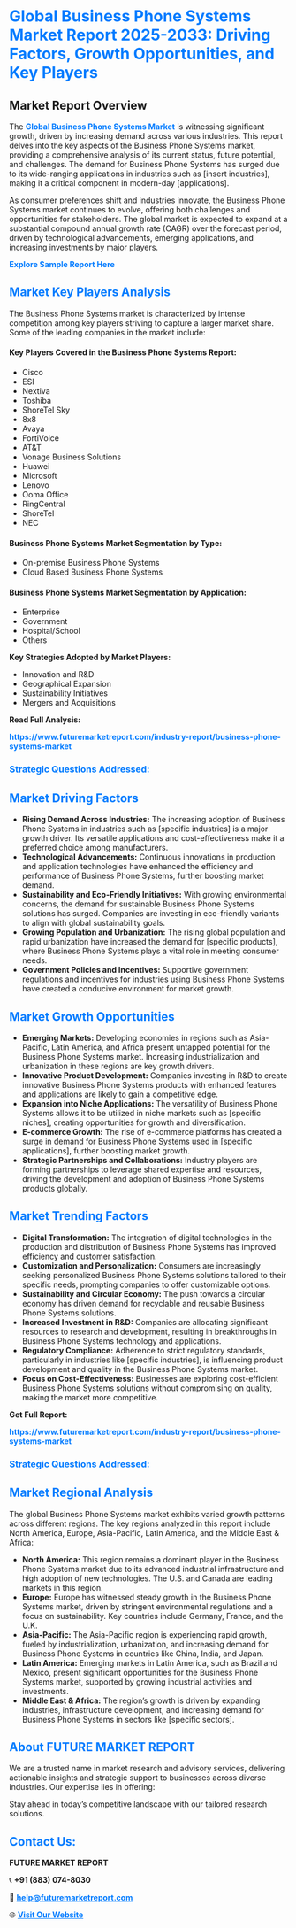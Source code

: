 <h1 style="color: #007BFF;">Global Business Phone Systems Market Report 2025-2033: Driving Factors, Growth Opportunities, and Key Players</h1>

<section id="overview">
<h2>Market Report Overview</h2>
<p>The <a href="https://www.futuremarketreport.com/industry-report/business-phone-systems-market" style="color: #007BFF; text-decoration: none;"><strong>Global Business Phone Systems Market</strong></a> is witnessing significant growth, driven by increasing demand across various industries. This report delves into the key aspects of the Business Phone Systems market, providing a comprehensive analysis of its current status, future potential, and challenges. The demand for Business Phone Systems has surged due to its wide-ranging applications in industries such as [insert industries], making it a critical component in modern-day [applications].</p>
<p>As consumer preferences shift and industries innovate, the Business Phone Systems market continues to evolve, offering both challenges and opportunities for stakeholders. The global market is expected to expand at a substantial compound annual growth rate (CAGR) over the forecast period, driven by technological advancements, emerging applications, and increasing investments by major players.</p>
</section>

<section id="overview">
<p><a href="https://www.futuremarketreport.com/request-sample/reportId=99375" style="color: #007BFF; text-decoration: none;"><strong>Explore Sample Report Here</strong></a></p>
</section>

<section id="key-players">
<h2 style="color: #007BFF;">Market Key Players Analysis</h2>
<p>The Business Phone Systems market is characterized by intense competition among key players striving to capture a larger market share. Some of the leading companies in the market include:</p>
<h4>Key Players Covered in the Business Phone Systems Report:</h4>
<ul><li>Cisco</li><li>ESI</li><li>Nextiva</li><li>Toshiba</li><li>ShoreTel Sky</li><li>8x8</li><li>Avaya</li><li>FortiVoice</li><li>AT&amp;T</li><li>Vonage Business Solutions</li><li>Huawei</li><li>Microsoft</li><li>Lenovo</li><li>Ooma Office</li><li>RingCentral</li><li>ShoreTel</li><li>NEC</li></ul>
<h4>Business Phone Systems Market Segmentation by Type:</h4>
<ul><li>On-premise Business Phone Systems</li><li>Cloud Based Business Phone Systems</li></ul>

<h4>Business Phone Systems Market Segmentation by Application:</h4>
<ul><li>Enterprise</li><li>Government</li><li>Hospital/School</li><li>Others</li></ul>
<p><strong>Key Strategies Adopted by Market Players:</strong></p>
<ul>
<li>Innovation and R&D</li>
<li>Geographical Expansion</li>
<li>Sustainability Initiatives</li>
<li>Mergers and Acquisitions</li>
</ul>
</section>

<section>
<p><strong>Read Full Analysis: </strong></p><a href="https://www.futuremarketreport.com/industry-report/business-phone-systems-market" style="color: #007BFF; text-decoration: none;"><strong>https://www.futuremarketreport.com/industry-report/business-phone-systems-market</strong></a>
<h3 style="color: #007BFF;">Strategic Questions Addressed:</h3>
</section>

<section id="driving-factors">
<h2 style="color: #007BFF;">Market Driving Factors</h2>
<ul>
<li><strong>Rising Demand Across Industries:</strong> The increasing adoption of Business Phone Systems in industries such as [specific industries] is a major growth driver. Its versatile applications and cost-effectiveness make it a preferred choice among manufacturers.</li>
<li><strong>Technological Advancements:</strong> Continuous innovations in production and application technologies have enhanced the efficiency and performance of Business Phone Systems, further boosting market demand.</li>
<li><strong>Sustainability and Eco-Friendly Initiatives:</strong> With growing environmental concerns, the demand for sustainable Business Phone Systems solutions has surged. Companies are investing in eco-friendly variants to align with global sustainability goals.</li>
<li><strong>Growing Population and Urbanization:</strong> The rising global population and rapid urbanization have increased the demand for [specific products], where Business Phone Systems plays a vital role in meeting consumer needs.</li>
<li><strong>Government Policies and Incentives:</strong> Supportive government regulations and incentives for industries using Business Phone Systems have created a conducive environment for market growth.</li>
</ul>
</section>

<section id="growth-opportunities">
<h2 style="color: #007BFF;">Market Growth Opportunities</h2>
<ul>
<li><strong>Emerging Markets:</strong> Developing economies in regions such as Asia-Pacific, Latin America, and Africa present untapped potential for the Business Phone Systems market. Increasing industrialization and urbanization in these regions are key growth drivers.</li>
<li><strong>Innovative Product Development:</strong> Companies investing in R&D to create innovative Business Phone Systems products with enhanced features and applications are likely to gain a competitive edge.</li>
<li><strong>Expansion into Niche Applications:</strong> The versatility of Business Phone Systems allows it to be utilized in niche markets such as [specific niches], creating opportunities for growth and diversification.</li>
<li><strong>E-commerce Growth:</strong> The rise of e-commerce platforms has created a surge in demand for Business Phone Systems used in [specific applications], further boosting market growth.</li>
<li><strong>Strategic Partnerships and Collaborations:</strong> Industry players are forming partnerships to leverage shared expertise and resources, driving the development and adoption of Business Phone Systems products globally.</li>
</ul>
</section>

<section id="trending-factors">
<h2 style="color: #007BFF;">Market Trending Factors</h2>
<ul>
<li><strong>Digital Transformation:</strong> The integration of digital technologies in the production and distribution of Business Phone Systems has improved efficiency and customer satisfaction.</li>
<li><strong>Customization and Personalization:</strong> Consumers are increasingly seeking personalized Business Phone Systems solutions tailored to their specific needs, prompting companies to offer customizable options.</li>
<li><strong>Sustainability and Circular Economy:</strong> The push towards a circular economy has driven demand for recyclable and reusable Business Phone Systems solutions.</li>
<li><strong>Increased Investment in R&D:</strong> Companies are allocating significant resources to research and development, resulting in breakthroughs in Business Phone Systems technology and applications.</li>
<li><strong>Regulatory Compliance:</strong> Adherence to strict regulatory standards, particularly in industries like [specific industries], is influencing product development and quality in the Business Phone Systems market.</li>
<li><strong>Focus on Cost-Effectiveness:</strong> Businesses are exploring cost-efficient Business Phone Systems solutions without compromising on quality, making the market more competitive.</li>
</ul>
</section>

<section>
<p><strong>Get Full Report: </strong></p><a href="https://www.futuremarketreport.com/industry-report/business-phone-systems-market" style="color: #007BFF; text-decoration: none;"><strong>https://www.futuremarketreport.com/industry-report/business-phone-systems-market</strong></a>
<h3 style="color: #007BFF;">Strategic Questions Addressed:</h3>
</section>


<section id="regional-analysis">
<h2 style="color: #007BFF;">Market Regional Analysis</h2>
<p>The global Business Phone Systems market exhibits varied growth patterns across different regions. The key regions analyzed in this report include North America, Europe, Asia-Pacific, Latin America, and the Middle East & Africa:</p>
<ul>
<li><strong>North America:</strong> This region remains a dominant player in the Business Phone Systems market due to its advanced industrial infrastructure and high adoption of new technologies. The U.S. and Canada are leading markets in this region.</li>
<li><strong>Europe:</strong> Europe has witnessed steady growth in the Business Phone Systems market, driven by stringent environmental regulations and a focus on sustainability. Key countries include Germany, France, and the U.K.</li>
<li><strong>Asia-Pacific:</strong> The Asia-Pacific region is experiencing rapid growth, fueled by industrialization, urbanization, and increasing demand for Business Phone Systems in countries like China, India, and Japan.</li>
<li><strong>Latin America:</strong> Emerging markets in Latin America, such as Brazil and Mexico, present significant opportunities for the Business Phone Systems market, supported by growing industrial activities and investments.</li>
<li><strong>Middle East & Africa:</strong> The region’s growth is driven by expanding industries, infrastructure development, and increasing demand for Business Phone Systems in sectors like [specific sectors].</li>
</ul>
</section>

<footer>
<h2 style="color: #007BFF;">About FUTURE MARKET REPORT</h2>
<p>We are a trusted name in market research and advisory services, delivering actionable insights and strategic support to businesses across diverse industries. Our expertise lies in offering:</p>

<p>Stay ahead in today’s competitive landscape with our tailored research solutions.</p>

<h2 style="color: #007BFF;">Contact Us:</h2>
<p><strong>FUTURE MARKET REPORT</strong></p>
<p>📞 <strong>+91 (883) 074-8030</strong></p>
<p>📧 <strong><a href="mailto:help@futuremarketreport.com" style="color: #007BFF;">help@futuremarketreport.com</a></strong></p>
<p>🌐 <strong><a href="https://www.futuremarketreport.com/" style="color: #007BFF;">Visit Our Website</a></strong></p>
</footer>